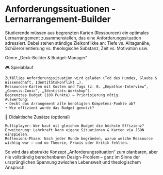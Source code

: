 # Anforderungssituationen - Lernarrangement-Builder

Studierende müssen aus begrenzten Karten (Ressourcen) ein optimales Lernarrangement zusammenstellen, das eine Anforderungssituation adressiert. Dabei stehen ständige Zielkonflikke an: Tiefe vs. Alltagsnähe, Schülerorientierung vs. theologische Substanz, Zeit vs. Motivation usw.

Genre „Deck-Builder & Budget-Manager“

🎮 Spielablauf

    Zufällige Anforderungssituation wird geladen (Tod des Hundes, Glaube & Wissenschaft, Identitätskonflikt …).
    Ressourcen-Karten mit Kosten und Tags (z. B. „Empathie-Interview“, „Genesis-Comic“, „Identitäts-Workshop“).
    Begrenztes Budget (100 Punkte) – Priorisierung nötig.
    Auswertung:
    • Deckt das Arrangement alle benötigten Kompetenz-Punkte ab?
    • Wie effizient wurde das Budget genutzt?

🎯 Didaktische Zusätze (optional)

    Multiplayer: Wer baut mit gleichem Budget die höchste Effizienz?
    Erweiterung: Lehrkraft kann eigene Situationen & Karten via JSON einspielen.
    Reflexions-Phase: Nach jeder Runde begründen, warum welche Ressource wichtig war – und wo Theorie, Praxis oder Kritik fehlten.

So wird das abstrakte Konzept „Anforderungssituation“ zum planbaren, aber nie vollständig berechenbaren Design-Problem – ganz im Sinne der ursprünglichen Spannung zwischen Lebenswelt und theologischem Anspruch.
